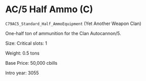 # AC/5 Half Ammo (C)

`C79AC5_Standard_Half_AmmoEquipment` (Yet Another Weapon Clan)

One-half ton of ammunition for the Clan Autocannon/5.

Size: Critical slots: 1

Weight: 0.5 tons

Base Price: 50,000 cbills

Intro year: 3055

